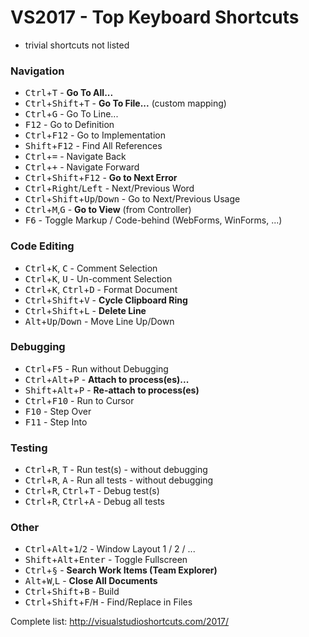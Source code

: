 ﻿# VS2017 - Top Keyboard Shortcuts

* trivial shortcuts not listed

### Navigation
* <kbd>Ctrl</kbd>+<kbd>T</kbd> - **Go To All...**
* <kbd>Ctrl</kbd>+<kbd>Shift</kbd>+<kbd>T</kbd> - **Go To File...** (custom mapping)
* <kbd>Ctrl</kbd>+<kbd>G</kbd> - Go To Line...
* <kbd>F12</kbd> - Go to Definition
* <kbd>Ctrl</kbd>+<kbd>F12</kbd> - Go to Implementation
* <kbd>Shift</kbd>+<kbd>F12</kbd> - Find All References
* <kbd>Ctrl</kbd>+<kbd>=</kbd> - Navigate Back
* <kbd>Ctrl</kbd>+<kbd>+</kbd> - Navigate Forward
* <kbd>Ctrl</kbd>+<kbd>Shift</kbd>+<kbd>F12</kbd> - **Go to Next Error**
* <kbd>Ctrl</kbd>+<kbd>Right</kbd>/<kbd>Left</kbd> - Next/Previous Word
* <kbd>Ctrl</kbd>+<kbd>Shift</kbd>+<kbd>Up</kbd>/<kbd>Down</kbd> - Go to Next/Previous Usage
* <kbd>Ctrl</kbd>+<kbd>M</kbd>,<kbd>G</kbd> - **Go to View** (from Controller)
* <kbd>F6</kbd> - Toggle Markup / Code-behind (WebForms, WinForms, ...)

### Code Editing
* <kbd>Ctrl</kbd>+<kbd>K</kbd>, <kbd>C</kbd> - Comment Selection
* <kbd>Ctrl</kbd>+<kbd>K</kbd>, <kbd>U</kbd> - Un-comment Selection
* <kbd>Ctrl</kbd>+<kbd>K</kbd>, <kbd>Ctrl</kbd>+<kbd>D</kbd> - Format Document
* <kbd>Ctrl</kbd>+<kbd>Shift</kbd>+<kbd>V</kbd> - **Cycle Clipboard Ring**
* <kbd>Ctrl</kbd>+<kbd>Shift</kbd>+<kbd>L</kbd> - **Delete Line**
* <kbd>Alt</kbd>+<kbd>Up</kbd>/<kbd>Down</kbd> - Move Line Up/Down

### Debugging
* <kbd>Ctrl</kbd>+<kbd>F5</kbd> - Run without Debugging
* <kbd>Ctrl</kbd>+<kbd>Alt</kbd>+<kbd>P</kbd> - **Attach to process(es)...**
* <kbd>Shift</kbd>+<kbd>Alt</kbd>+<kbd>P</kbd> - **Re-attach to process(es)**
* <kbd>Ctrl</kbd>+<kbd>F10</kbd> - Run to Cursor
* <kbd>F10</kbd> - Step Over
* <kbd>F11</kbd> - Step Into

### Testing
* <kbd>Ctrl</kbd>+<kbd>R</kbd>, <kbd>T</kbd> - Run test(s) - without debugging
* <kbd>Ctrl</kbd>+<kbd>R</kbd>, <kbd>A</kbd> - Run all tests - without debugging
* <kbd>Ctrl</kbd>+<kbd>R</kbd>, <kbd>Ctrl</kbd>+<kbd>T</kbd> - Debug test(s)
* <kbd>Ctrl</kbd>+<kbd>R</kbd>, <kbd>Ctrl</kbd>+<kbd>A</kbd> - Debug all tests

### Other
* <kbd>Ctrl</kbd>+<kbd>Alt</kbd>+<kbd>1</kbd>/<kbd>2</kbd> - Window Layout 1 / 2 / ...
* <kbd>Shift</kbd>+<kbd>Alt</kbd>+<kbd>Enter</kbd> - Toggle Fullscreen
* <kbd>Ctrl</kbd>+<kbd>§</kbd> - **Search Work Items (Team Explorer)** 
* <kbd>Alt</kbd>+<kbd>W</kbd>,<kbd>L</kbd> - **Close All Documents**
* <kbd>Ctrl</kbd>+<kbd>Shift</kbd>+<kbd>B</kbd> - Build
* <kbd>Ctrl</kbd>+<kbd>Shift</kbd>+<kbd>F</kbd>/<kbd>H</kbd> - Find/Replace in Files

Complete list: http://visualstudioshortcuts.com/2017/